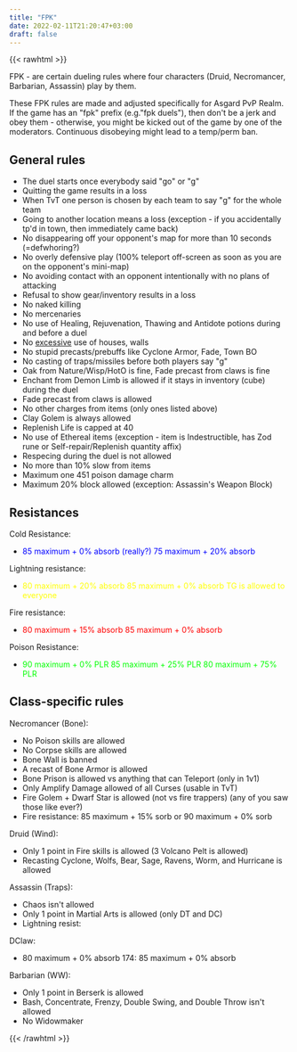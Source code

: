 ```yaml
---
title: "FPK"
date: 2022-02-11T21:20:47+03:00
draft: false
---
```

{{< rawhtml >}}
<p class="speshal-fancy-custom">

<p style="text-align: left;">FPK - are certain dueling rules where four characters (Druid, Necromancer, Barbarian, Assassin) play by them.</p>
<p style="text-align: left;">These FPK rules are made and adjusted specifically for Asgard PvP Realm. If the game has an "fpk" prefix (e.g."fpk duels"), then don't be a jerk and obey them - otherwise, you might be kicked out of the game by one of the moderators. Continuous disobeying might lead to a temp/perm ban.</p>
<h2 style="text-align: left;">General rules</h2>
<ul>
<li>The duel starts once everybody said "go" or "g"</li>
<li>Quitting the game results in a loss</li>
<li>When TvT one person is chosen by each team to say "g" for the whole team</li>
<li>Going to another location means a loss (exception - if you accidentally tp'd in town, then immediately came back)</li>
<li>No disappearing off your opponent's map for more than 10 seconds (=defwhoring?)</li>
<li>No overly defensive play (100% teleport off-screen as soon as you are on the opponent's mini-map)</li>
<li>No avoiding contact with an opponent intentionally with no plans of attacking</li>
<li>Refusal to show gear/inventory results in a loss</li>
<li>No naked killing</li>
<li>No mercenaries</li>
<li>No use of Healing, Rejuvenation, Thawing and Antidote potions during and before a duel</li>
<li>No <span style="text-decoration: underline;">excessive</span> use of houses, walls</li>
<li>No stupid precasts/prebuffs like Cyclone Armor, Fade, Town BO</li>
<li>No casting of traps/missiles before both players say "g"</li>
<li>Oak from Nature/Wisp/HotO is fine, Fade precast from claws is fine</li>
<li>Enchant from Demon Limb is allowed if it stays in inventory (cube) during the duel</li>
<li>Fade precast from claws is allowed</li>
<li>No other charges from items (only ones listed above)</li>
<li>Clay Golem is always allowed</li>
<li>Replenish Life is capped at 40</li>
<li>No use of Ethereal items (exception - item is Indestructible, has Zod rune or Self-repair/Replenish quantity affix)</li>
<li>Respecing during the duel is not allowed</li>
<li>No more than 10% slow from items</li>
<li>Maximum one 451 poison damage charm</li>
<li>Maximum 20% block allowed (exception: Assassin's Weapon Block)</li>
</ul>
<h2>Resistances</h2>
<p>Cold Resistance:</p>
<ul>
<li><span style="color: #0000ff;">85 maximum + 0% absorb (really?) 75 maximum + 20% absorb</span></li>
</ul>
<p>Lightning resistance:</p>
<ul>
<li><span style="color: #ffff00;">80 maximum + 20% absorb 85 maximum + 0% absorb TG is allowed to everyone</span></li>
</ul>
<p>Fire resistance:</p>
<ul>
<li><span style="color: #ff0000;">80 maximum + 15% absorb 85 maximum + 0% absorb</span></li>
</ul>
<p>Poison Resistance:</p>
<ul>
<li><span style="color: #00ff00;">90 maximum + 0% PLR 85 maximum + 25% PLR 80 maximum + 75% PLR</span></li>
</ul>
<h2>Class-specific rules</h2>
<p>Necromancer (Bone):</p>
<ul>
<li>No Poison skills are allowed</li>
<li>No Corpse skills are allowed</li>
<li>Bone Wall is banned</li>
<li>A recast of Bone Armor is allowed</li>
<li>Bone Prison is allowed vs anything that can Teleport (only in 1v1)</li>
<li>Only Amplify Damage allowed of all Curses (usable in TvT)</li>
<li>Fire Golem + Dwarf Star is allowed (not vs fire trappers) (any of you saw those like ever?)</li>
<li>Fire resistance: 85 maximum + 15% sorb or 90 maximum + 0% sorb</li>
</ul>
<p>Druid (Wind):</p>
<ul>
<li>Only 1 point in Fire skills is allowed (3 Volcano Pelt is allowed)</li>
<li>Recasting Cyclone, Wolfs, Bear, Sage, Ravens, Worm, and Hurricane is allowed</li>
</ul>
<p>Assassin (Traps):</p>
<ul>
<li>Chaos isn't allowed</li>
<li>Only 1 point in Martial Arts is allowed (only DT and DC)</li>
<li>Lightning resist:</li>
</ul>
<p>DClaw:</p>
<ul>
<li>80 maximum + 0% absorb 174: 85 maximum + 0% absorb</li>
</ul>
<p>Barbarian (WW):</p>
<ul>
<li>Only 1 point in Berserk is allowed</li>
<li>Bash, Concentrate, Frenzy, Double Swing, and Double Throw isn't allowed</li>
<li>No Widowmaker</li>
</ul>
{{< /rawhtml >}}

